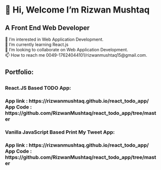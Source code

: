 <h1>👋 Hi, Welcome I’m Rizwan Mushtaq</h1>
<h2> A Front End Web Developer</h2>
👀 I’m interested in Web Application Development.</br>
🌱 I’m currently learning React.js</br>
💞️ I’m looking to collaborate on Web Application Development.</br>
📫 How to reach me 0049-17624044101/rizwanmushtaq15@gmail.com.</br>


<h2>Portfolio:<h2>
  <h3>React.JS Based TODO App:<h3>
    App link : https://rizwanmushtaq.github.io/react_todo_app/</br>
    App Code : https://github.com/RizwanMushtaq/react_todo_app/tree/master</br>
    
  <h3>Vanilla JavaScript Based Print My Tweet App:<h3>
    App link : https://rizwanmushtaq.github.io/react_todo_app/</br>
    App Code : https://github.com/RizwanMushtaq/react_todo_app/tree/master</br>

<!---
RizwanMushtaq/RizwanMushtaq is a ✨ special ✨ repository because its `README.md` (this file) appears on your GitHub profile.
You can click the Preview link to take a look at your changes.
--->
